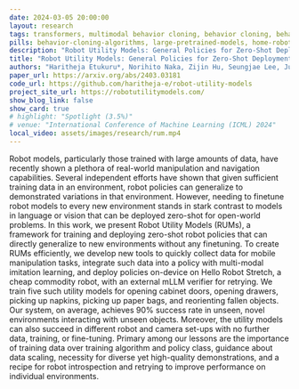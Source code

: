```yaml
---
date: 2024-03-05 20:00:00
layout: research 
tags: transformers, multimodal behavior cloning, behavior cloning, behavior transformers, learning from offline data, imitation learning, learning from demonstration, robot foundational model, home robots, robot foundational model
pills: behavior-cloning-algorithms, large-pretrained-models, home-robotics
description: "Robot Utility Models: General Policies for Zero-Shot Deployment in New Environments"
title: "Robot Utility Models: General Policies for Zero-Shot Deployment in New Environments"
authors: "Haritheja Etukuru*, Norihito Naka, Zijin Hu, Seungjae Lee, Julian Mehu, Aaron Edsinger, Chris Paxton, Soumith Chintala, Lerrel Pinto, Nur Muhammad “Mahi” Shafiullah*"
paper_url: https://arxiv.org/abs/2403.03181
code_url: https://github.com/haritheja-e/robot-utility-models
project_site_url: https://robotutilitymodels.com/
show_blog_link: false
show_card: true
# highlight: "Spotlight (3.5%)"
# venue: "International Conference of Machine Learning (ICML) 2024"
local_video: assets/images/research/rum.mp4
---
```


Robot models, particularly those trained with large amounts of data, have recently shown a plethora of real-world manipulation and navigation capabilities. Several independent efforts have shown that given sufficient training data in an environment, robot policies can generalize to demonstrated variations in that environment. However, needing to finetune robot models to every new environment stands in stark contrast to models in language or vision that can be deployed zero-shot for open-world problems. In this work, we present Robot Utility Models (RUMs), a framework for training and deploying zero-shot robot policies that can directly generalize to new environments without any finetuning. To create RUMs efficiently, we develop new tools to quickly collect data for mobile manipulation tasks, integrate such data into a policy with multi-modal imitation learning, and deploy policies on-device on Hello Robot Stretch, a cheap commodity robot, with an external mLLM verifier for retrying. We train five such utility models for opening cabinet doors, opening drawers, picking up napkins, picking up paper bags, and reorienting fallen objects. Our system, on average, achieves 90% success rate in unseen, novel environments interacting with unseen objects. Moreover, the utility models can also succeed in different robot and camera set-ups with no further data, training, or fine-tuning. Primary among our lessons are the importance of training data over training algorithm and policy class, guidance about data scaling, necessity for diverse yet high-quality demonstrations, and a recipe for robot introspection and retrying to improve performance on individual environments. 